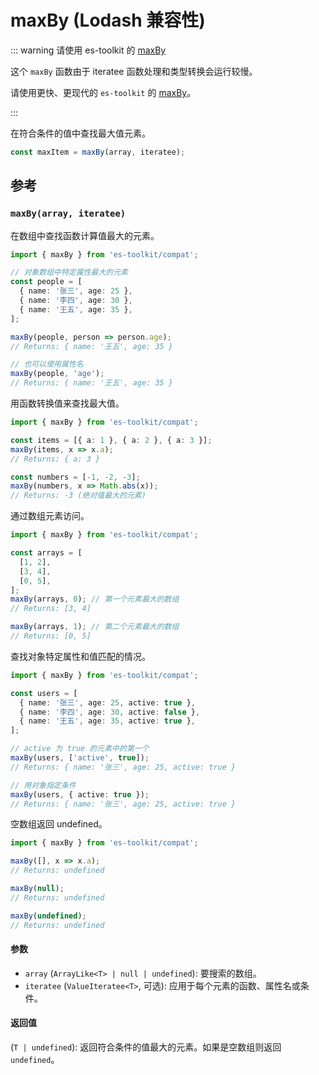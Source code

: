 # maxBy (Lodash 兼容性)

::: warning 请使用 es-toolkit 的 [maxBy](../../array/maxBy.md)

这个 `maxBy` 函数由于 iteratee 函数处理和类型转换会运行较慢。

请使用更快、更现代的 `es-toolkit` 的 [maxBy](../../array/maxBy.md)。

:::

在符合条件的值中查找最大值元素。

```typescript
const maxItem = maxBy(array, iteratee);
```

## 参考

### `maxBy(array, iteratee)`

在数组中查找函数计算值最大的元素。

```typescript
import { maxBy } from 'es-toolkit/compat';

// 对象数组中特定属性最大的元素
const people = [
  { name: '张三', age: 25 },
  { name: '李四', age: 30 },
  { name: '王五', age: 35 },
];

maxBy(people, person => person.age);
// Returns: { name: '王五', age: 35 }

// 也可以使用属性名
maxBy(people, 'age');
// Returns: { name: '王五', age: 35 }
```

用函数转换值来查找最大值。

```typescript
import { maxBy } from 'es-toolkit/compat';

const items = [{ a: 1 }, { a: 2 }, { a: 3 }];
maxBy(items, x => x.a);
// Returns: { a: 3 }

const numbers = [-1, -2, -3];
maxBy(numbers, x => Math.abs(x));
// Returns: -3 (绝对值最大的元素)
```

通过数组元素访问。

```typescript
import { maxBy } from 'es-toolkit/compat';

const arrays = [
  [1, 2],
  [3, 4],
  [0, 5],
];
maxBy(arrays, 0); // 第一个元素最大的数组
// Returns: [3, 4]

maxBy(arrays, 1); // 第二个元素最大的数组
// Returns: [0, 5]
```

查找对象特定属性和值匹配的情况。

```typescript
import { maxBy } from 'es-toolkit/compat';

const users = [
  { name: '张三', age: 25, active: true },
  { name: '李四', age: 30, active: false },
  { name: '王五', age: 35, active: true },
];

// active 为 true 的元素中的第一个
maxBy(users, ['active', true]);
// Returns: { name: '张三', age: 25, active: true }

// 用对象指定条件
maxBy(users, { active: true });
// Returns: { name: '张三', age: 25, active: true }
```

空数组返回 undefined。

```typescript
import { maxBy } from 'es-toolkit/compat';

maxBy([], x => x.a);
// Returns: undefined

maxBy(null);
// Returns: undefined

maxBy(undefined);
// Returns: undefined
```

#### 参数

- `array` (`ArrayLike<T> | null | undefined`): 要搜索的数组。
- `iteratee` (`ValueIteratee<T>`, 可选): 应用于每个元素的函数、属性名或条件。

#### 返回值

(`T | undefined`): 返回符合条件的值最大的元素。如果是空数组则返回 `undefined`。
